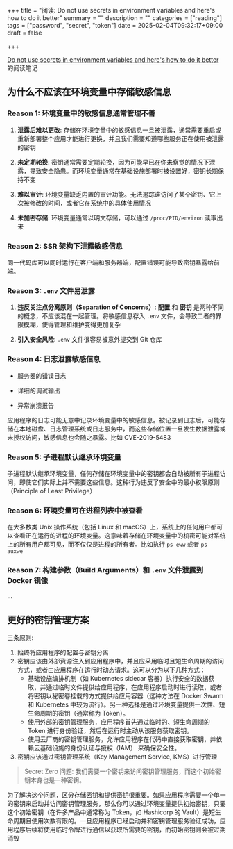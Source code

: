 +++
title = "阅读: Do not use secrets in environment variables and here's how to do it better"
summary = ""
description = ""
categories = ["reading"]
tags = ["password", "secret", "token"] 
date = 2025-02-04T09:32:17+09:00
draft = false

+++



[Do not use secrets in environment variables and here's how to do it better](https://www.nodejs-security.com/blog/do-not-use-secrets-in-environment-variables-and-here-is-how-to-do-it-better) 的阅读笔记



## 为什么不应该在环境变量中存储敏感信息



### Reason 1: 环境变量中的敏感信息通常管理不善

1. **泄露后难以更改**: 存储在环境变量中的敏感信息一旦被泄露，通常需要重启或重新部署整个应用才能进行更换，并且我们需要知道哪些服务正在使用被泄露的密钥
2. **未定期轮换**: 密钥通常需要定期轮换，因为可能早已在你未察觉的情况下泄露，导致安全隐患。而环境变量通常在基础设施部署时被设置好，密钥长期保持不变
3. **难以审计**: 环境变量缺乏内置的审计功能。无法追踪谁访问了某个密钥、它上次被修改的时间，或者它在系统中的具体使用情况

4. **未加密存储**: 环境变量通常以明文存储，可以通过 `/proc/PID/environ` 读取出来



### Reason 2:  SSR 架构下泄露敏感信息

同一代码库可以同时运行在客户端和服务器端，配置错误可能导致密钥暴露给前端。



### Reason 3:  `.env` 文件易泄露

1. **违反关注点分离原则（Separation of Concerns）**:  **配置** 和 **密钥** 是两种不同的概念，不应该混在一起管理。将敏感信息存入 `.env` 文件，会导致二者的界限模糊，使得管理和维护变得更加复杂

2. **引入安全风险**: `.env` 文件很容易被意外提交到 Git 仓库



### Reason 4:  日志泄露敏感信息

- 服务器的错误日志

- 详细的调试输出

- 异常崩溃报告



应用程序的日志可能无意中记录环境变量中的敏感信息。被记录到日志后，可能存储在本地磁盘、日志管理系统或日志服务中，而这些存储位置一旦发生数据泄露或未授权访问，敏感信息也会随之暴露。比如 CVE-2019-5483



### Reason 5: 子进程默认继承环境变量

子进程默认继承环境变量，任何存储在环境变量中的密钥都会自动被所有子进程访问，即使它们实际上并不需要这些信息。这种行为违反了安全中的最小权限原则（Principle of Least Privilege）



### Reason 6: 环境变量可在进程列表中被查看

在大多数类 Unix 操作系统（包括 Linux 和 macOS）上，系统上的任何用户都可以查看正在运行的进程的环境变量。这意味着存储在环境变量中的机密可能对系统上的所有用户都可见，而不仅仅是进程的所有者。比如执行 `ps eww` 或者 `ps auxwe`





### Reason 7:  构建参数（Build Arguments）和 `.env` 文件泄露到 Docker 镜像



... 



## 更好的密钥管理方案



三条原则: 

1. 始终将应用程序的配置与密钥分离
2. 密钥应该由外部资源注入到应用程序中，并且应采用临时且短生命周期的访问方式，或者由应用程序在运行时动态请求。这可以分为以下几种方式：
   - 基础设施编排机制（如 Kubernetes sidecar 容器）执行安全的数据获取，并通过临时文件提供给应用程序，在应用程序启动时进行读取，或者将密钥以秘密卷挂载的方式提供给应用容器（这种方法在 Docker Swarm 和 Kubernetes 中较为流行）。另一种选择是通过环境变量提供一次性、短生命周期的密钥（通常称为 Token）。
   - 使用外部的密钥管理服务，应用程序首先通过临时的、短生命周期的 Token 进行身份验证，然后在运行时主动从该服务获取密钥。
   - 使用云厂商的密钥管理服务，允许应用程序在代码中直接获取密钥，并依赖云基础设施的身份认证与授权（IAM） 来确保安全性。
1. 密钥应该通过密钥管理系统（Key Management Service, KMS）进行管理





> Secret Zero 问题:  我们需要一个密钥来访问密钥管理服务，而这个初始密钥本身也是一种密钥。

为了解决这个问题，区分存储密钥和提供密钥很重要。如果应用程序需要一个单一的密钥来启动并访问密钥管理服务，那么你可以通过环境变量提供初始密钥，只要这个初始密钥（在许多产品中通常称为 Token，如 Hashicorp 的 Vault）是短生命周期且使用次数有限的。一旦应用程序已经启动并和密钥管理服务验证成功，应用程序后续将使用临时令牌进行通信以获取所需要的密钥，而初始密钥则会被过期消毁





